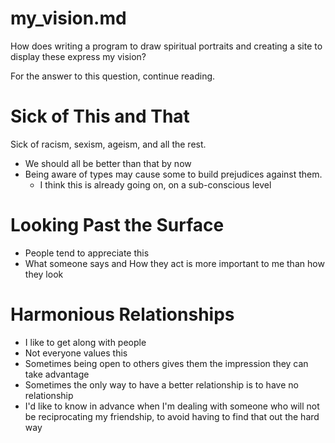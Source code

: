 
# my_vision.md

How does writing a program to draw spiritual portraits and creating a site to display these express my vision?

For the answer to this question, continue reading.

# Sick of This and That

Sick of racism, sexism, ageism, and all the rest.

- We should all be better than that by now
- Being aware of types may cause some to build prejudices against them.
  - I think this is already going on, on a sub-conscious level

# Looking Past the Surface

- People tend to appreciate this
- What someone says and How they act is more important to me than how they look

# Harmonious Relationships

- I like to get along with people
- Not everyone values this
- Sometimes being open to others gives them the impression they can take advantage
- Sometimes the only way to have a better relationship is to have no relationship
- I'd like to know in advance when I'm dealing with someone who will not be reciprocating my friendship, to avoid having to find that out the hard way



